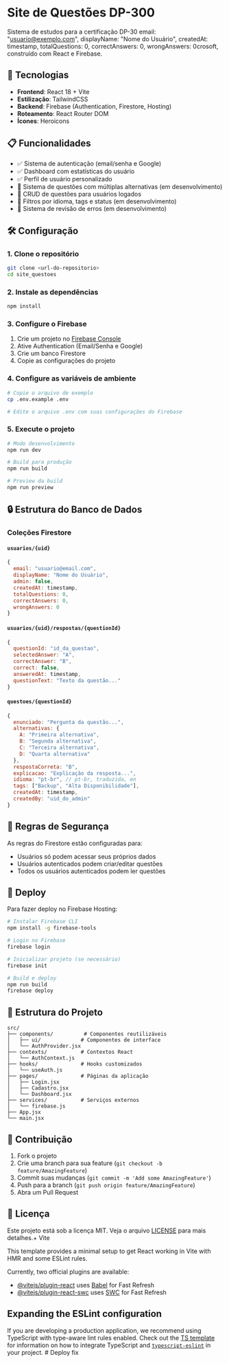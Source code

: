 # Site de Questões DP-300

Sistema de estudos para a certificação DP-30  email: "usuario@exemplo.com",
  displayName: "Nome do Usuário",
  createdAt: timestamp,
  totalQuestions: 0,
  correctAnswers: 0,
  wrongAnswers: 0crosoft, construído com React e Firebase.

## 🚀 Tecnologias

- **Frontend**: React 18 + Vite
- **Estilização**: TailwindCSS
- **Backend**: Firebase (Authentication, Firestore, Hosting)
- **Roteamento**: React Router DOM
- **Ícones**: Heroicons

## 📋 Funcionalidades

- ✅ Sistema de autenticação (email/senha e Google)
- ✅ Dashboard com estatísticas do usuário
- ✅ Perfil de usuário personalizado
- 🔄 Sistema de questões com múltiplas alternativas (em desenvolvimento)
- 🔄 CRUD de questões para usuários logados
- 🔄 Filtros por idioma, tags e status (em desenvolvimento)
- 🔄 Sistema de revisão de erros (em desenvolvimento)

## 🛠️ Configuração

### 1. Clone o repositório
```bash
git clone <url-do-repositorio>
cd site_questoes
```

### 2. Instale as dependências
```bash
npm install
```

### 3. Configure o Firebase

1. Crie um projeto no [Firebase Console](https://console.firebase.google.com/)
2. Ative Authentication (Email/Senha e Google)
3. Crie um banco Firestore
4. Copie as configurações do projeto

### 4. Configure as variáveis de ambiente

```bash
# Copie o arquivo de exemplo
cp .env.example .env

# Edite o arquivo .env com suas configurações do Firebase
```

### 5. Execute o projeto

```bash
# Modo desenvolvimento
npm run dev

# Build para produção
npm run build

# Preview da build
npm run preview
```

## 🔒 Estrutura do Banco de Dados

### Coleções Firestore

#### `usuarios/{uid}`
```javascript
{
  email: "usuario@email.com",
  displayName: "Nome do Usuário",
  admin: false,
  createdAt: timestamp,
  totalQuestions: 0,
  correctAnswers: 0,
  wrongAnswers: 0
}
```

#### `usuarios/{uid}/respostas/{questionId}`
```javascript
{
  questionId: "id_da_questao",
  selectedAnswer: "A",
  correctAnswer: "B",
  correct: false,
  answeredAt: timestamp,
  questionText: "Texto da questão..."
}
```

#### `questoes/{questionId}`
```javascript
{
  enunciado: "Pergunta da questão...",
  alternativas: {
    A: "Primeira alternativa",
    B: "Segunda alternativa",
    C: "Terceira alternativa",
    D: "Quarta alternativa"
  },
  respostaCorreta: "B",
  explicacao: "Explicação da resposta...",
  idioma: "pt-br", // pt-br, traduzida, en
  tags: ["Backup", "Alta Disponibilidade"],
  createdAt: timestamp,
  createdBy: "uid_do_admin"
}
```

## 🔐 Regras de Segurança

As regras do Firestore estão configuradas para:
- Usuários só podem acessar seus próprios dados
- Usuários autenticados podem criar/editar questões
- Todos os usuários autenticados podem ler questões

## 🚀 Deploy

Para fazer deploy no Firebase Hosting:

```bash
# Instalar Firebase CLI
npm install -g firebase-tools

# Login no Firebase
firebase login

# Inicializar projeto (se necessário)
firebase init

# Build e deploy
npm run build
firebase deploy
```

## 📁 Estrutura do Projeto

```
src/
├── components/          # Componentes reutilizáveis
│   ├── ui/             # Componentes de interface
│   └── AuthProvider.jsx
├── contexts/           # Contextos React
│   └── AuthContext.js
├── hooks/              # Hooks customizados
│   └── useAuth.js
├── pages/              # Páginas da aplicação
│   ├── Login.jsx
│   ├── Cadastro.jsx
│   └── Dashboard.jsx
├── services/           # Serviços externos
│   └── firebase.js
├── App.jsx
└── main.jsx
```

## 🤝 Contribuição

1. Fork o projeto
2. Crie uma branch para sua feature (`git checkout -b feature/AmazingFeature`)
3. Commit suas mudanças (`git commit -m 'Add some AmazingFeature'`)
4. Push para a branch (`git push origin feature/AmazingFeature`)
5. Abra um Pull Request

## 📄 Licença

Este projeto está sob a licença MIT. Veja o arquivo [LICENSE](LICENSE) para mais detalhes.+ Vite

This template provides a minimal setup to get React working in Vite with HMR and some ESLint rules.

Currently, two official plugins are available:

- [@vitejs/plugin-react](https://github.com/vitejs/vite-plugin-react/blob/main/packages/plugin-react) uses [Babel](https://babeljs.io/) for Fast Refresh
- [@vitejs/plugin-react-swc](https://github.com/vitejs/vite-plugin-react/blob/main/packages/plugin-react-swc) uses [SWC](https://swc.rs/) for Fast Refresh

## Expanding the ESLint configuration

If you are developing a production application, we recommend using TypeScript with type-aware lint rules enabled. Check out the [TS template](https://github.com/vitejs/vite/tree/main/packages/create-vite/template-react-ts) for information on how to integrate TypeScript and [`typescript-eslint`](https://typescript-eslint.io) in your project.
#   D e p l o y   f i x  
 